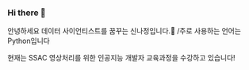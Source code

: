 ### Hi there 👋

안녕하세요 데이터 사이언티스트를 꿈꾸는 신나정입니다.🌱 
/주로 사용하는 언어는 Python입니다

현재는 SSAC 영상처리를 위한 인공지능 개발자 교육과정을 수강하고 있습니다!

<!--
**shina1221/shina1221** is a ✨ _special_ ✨ repository because its `README.md` (this file) appears on your GitHub profile.



Here are some ideas to get you started:

- 🔭 I’m currently working on ...
- 🌱 I’m currently learning ...
- 👯 I’m looking to collaborate on ...
- 🤔 I’m looking for help with ...
- 💬 Ask me about ...
- 📫 How to reach me: ...
- 😄 Pronouns: ...
- ⚡ Fun fact: ...
-->
